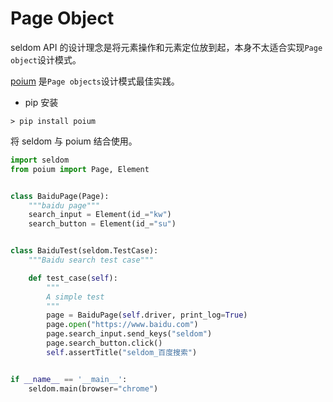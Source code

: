 # Page Object

seldom API 的设计理念是将元素操作和元素定位放到起，本身不太适合实现`Page object`设计模式。

[poium](https://github.com/SeldomQA/poium) 是`Page objects`设计模式最佳实践。

* pip 安装

```shell
> pip install poium
```

将 seldom 与 poium 结合使用。

```python
import seldom
from poium import Page, Element


class BaiduPage(Page):
    """baidu page"""
    search_input = Element(id_="kw")
    search_button = Element(id_="su")


class BaiduTest(seldom.TestCase):
    """Baidu search test case"""

    def test_case(self):
        """
        A simple test
        """
        page = BaiduPage(self.driver, print_log=True)
        page.open("https://www.baidu.com")
        page.search_input.send_keys("seldom")
        page.search_button.click()
        self.assertTitle("seldom_百度搜索")


if __name__ == '__main__':
    seldom.main(browser="chrome")
```
